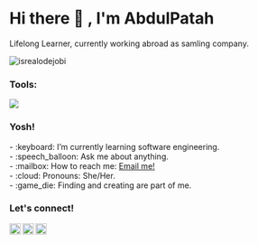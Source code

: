 # <summary><strong>Hi there :wave: , I'm AbdulPatah</strong></summary>
Lifelong Learner, currently working abroad as samling company.
<p align="left"> <img src="https://komarev.com/ghpvc/?username=Abdulpatah9&label=Profile%20views&color=0e75b6&style=flat" alt="isrealodejobi" />
</p>

### <summary><strong>Tools:</strong></summary>
<p>
    <img src="https://img.shields.io/badge/Text%20Editor-Visual%20Studio%20Code-blue?&logo=visual%20studio%20code&logoColor=blue" />
</p>

### <summary><strong>Yosh!</strong></summary>
<p>
    - :keyboard: I’m currently learning software engineering. </br>
    - :speech_balloon: Ask me about anything.</br>
    - :mailbox: How to reach me: <a href="abdulpatah099@gmail.com">Email me!</a>  </br>
    - :cloud: Pronouns: She/Her. </br>
    - :game_die: Finding and creating are part of me. </br>
<p>
 
### <summary><strong>Let's connect!</strong></summary>
<a href="https://x.com/abdulpatah099">
  <img align="left" alt="Goo's X" width="20px" src="https://simpleicons.now.sh/x/495f7e" />
</a>
<a href="https://www.instagram.com/abdulpatah.99/">
  <img align="left" alt="Goo's Instagram" width="20px" src="https://simpleicons.now.sh/instagram/495f7e" />
</a>
<a href="https://www.youtube.com/@abdulpatah99/">
  <img align="left" alt="Goo's Youtube" width="20px" src="https://simpleicons.now.sh/youtube/495f7e" />
</a>
